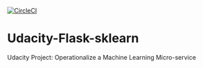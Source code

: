 [![CircleCI](https://circleci.com/gh/circleci/circleci-docs.svg?style=svg)](https://circleci.com/gh/circleci/circleci-docs)

# Udacity-Flask-sklearn
Udacity Project: Operationalize a Machine Learning Micro-service
